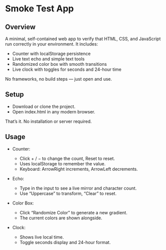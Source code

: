 # Smoke Test App

## Overview
A minimal, self-contained web app to verify that HTML, CSS, and JavaScript run correctly in your environment. It includes:
- Counter with localStorage persistence
- Live text echo and simple text tools
- Randomized color box with smooth transitions
- Live clock with toggles for seconds and 24-hour time

No frameworks, no build steps — just open and use.

## Setup
- Download or clone the project.
- Open index.html in any modern browser.

That’s it. No installation or server required.

## Usage
- Counter:
  - Click + / − to change the count, Reset to reset.
  - Uses localStorage to remember the value.
  - Keyboard: ArrowRight increments, ArrowLeft decrements.

- Echo:
  - Type in the input to see a live mirror and character count.
  - Use “Uppercase” to transform, “Clear” to reset.

- Color Box:
  - Click “Randomize Color” to generate a new gradient.
  - The current colors are shown alongside.

- Clock:
  - Shows live local time.
  - Toggle seconds display and 24-hour format.